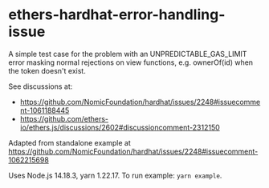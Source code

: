 # ethers-hardhat-error-handling-issue

A simple test case for the problem with an UNPREDICTABLE_GAS_LIMIT error masking normal rejections on view functions, e.g. ownerOf(id) when the token doesn't exist.

See discussions at:
- https://github.com/NomicFoundation/hardhat/issues/2248#issuecomment-1061188445
- https://github.com/ethers-io/ethers.js/discussions/2602#discussioncomment-2312150

Adapted from standalone example at https://github.com/NomicFoundation/hardhat/issues/2248#issuecomment-1062215698

Uses Node.js 14.18.3, yarn 1.22.17. To run example: `yarn example`.
